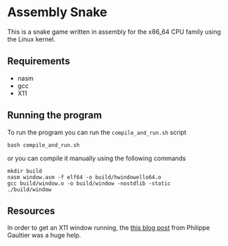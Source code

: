 # Assembly Snake
This is a snake game written in assembly for the x86_64 CPU family using the Linux kernel. 


## Requirements

* nasm
* gcc
* X11


## Running the program

To run the program you can run the `compile_and_run.sh` script

    bash compile_and_run.sh

or you can compile it manually using the following commands

    mkdir build
    nasm window.asm -f elf64 -o build/hwindowello64.o
    gcc build/window.o -o build/window -nostdlib -static
    ./build/window


## Resources

In order to get an X11 window running, the [this blog post](https://gaultier.github.io/blog/x11_x64.html#2750592591-connecting-to-the-server) from Philippe Gaultier was a huge help. 